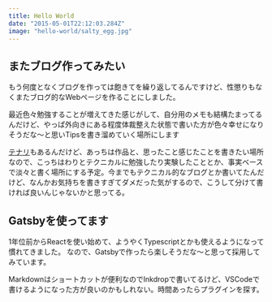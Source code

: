 ```yaml
---
title: Hello World
date: "2015-05-01T22:12:03.284Z"
image: "hello-world/salty_egg.jpg"
---
```


## またブログ作ってみたい

もう何度となくブログを作っては飽きてを繰り返してるんですけど、性懲りもなくまたブログ的なWebページを作ることにしました。

最近色々勉強することが増えてきた感じがして、自分用のメモも結構たまってるんだけど、やっぱ外向きにある程度体裁整えた状態で書いた方が色々幸せになりそうだな～と思いTipsを書き溜めていく場所にします

[テナリ](https://tenari.jp/)もあるんだけど、あっちは作品と、思ったこと感じたことを書きたい場所なので、こっちはわりとテクニカルに勉強したり実験したこととか、事実ベースで淡々と書く場所にする予定。今までもテクニカル的なブログとか書いてたんだけど、なんかお気持ちを書きすぎてダメだった気がするので、こうして分けて書ければ良いんじゃないかと思ってる。

## Gatsbyを使ってます

1年位前からReactを使い始めて、ようやくTypescriptとかも使えるようになって慣れてきました。
なので、Gatsbyで作ったら楽しそうだな～と思って採用してみています。

Markdownはショートカットが便利なのでInkdropで書いてるけど、VSCodeで書けるようになった方が良いのかもしれない。時間あったらプラグインを探す。